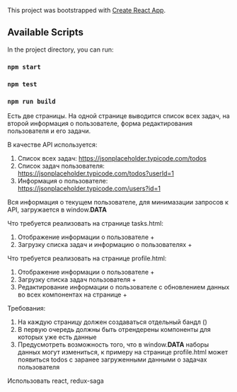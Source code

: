 This project was bootstrapped with [Create React App](https://github.com/facebook/create-react-app).

## Available Scripts

In the project directory, you can run:

### `npm start`
### `npm test`
### `npm run build`

Есть две страницы. На одной странице выводится список всех задач, на второй информация о пользователе, форма редактирования пользователя и его задачи. 

В качестве API используется:
1. Список всех задач: https://jsonplaceholder.typicode.com/todos
2. Список задач пользователя: https://jsonplaceholder.typicode.com/todos?userId=1
3. Информация о пользователе: https://jsonplaceholder.typicode.com/users?id=1

Вся информация о текущем пользователе, для минимазации запросов к API, загружается в window.__DATA__

Что требуется реализовать на странице tasks.html:
1. Отображение информации о пользователе +
2. Загрузку списка задач и информацию о пользователях +

Что требуется реализовать на странице profile.html:
1. Отображение информации о пользователе +
2. Загрузку списка задач пользователя +
3. Редактирование информации о пользователе с обновлением данных во всех компонентах на странице +

Требования:
1. На каждую страницу должен создаваться отдельный бандл ()
2. В первую очередь должны быть отрендерены компоненты для которых уже есть данные
3. Предусмотреть возможность того, что в window.__DATA__ наборы данных могут измениться, 
к примеру на странице profile.html может появиться todos с заранее загруженными данными о задачах пользователя

Использовать react, redux-saga
